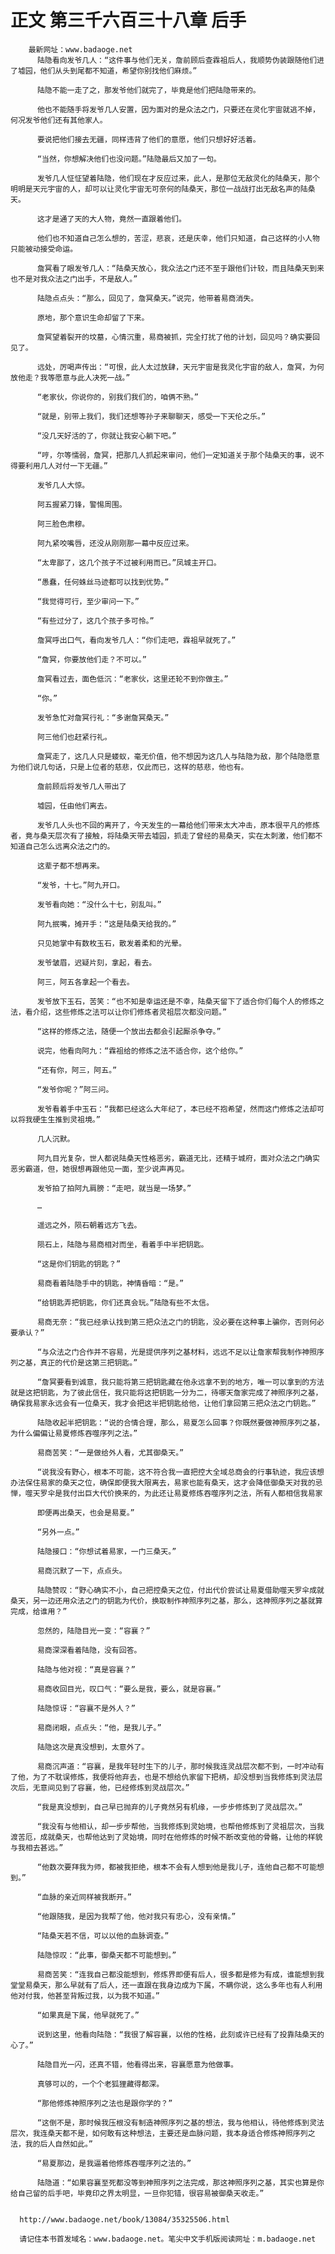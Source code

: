 # 正文 第三千六百三十八章 后手
        最新网址：www.badaoge.net
          陆隐看向发爷几人：“这件事与他们无关，詹前顾后查霖祖后人，我顺势伪装跟随他们进了墟园，他们从头到尾都不知道，希望你别找他们麻烦。”
      
          陆隐不能一走了之，那发爷他们就完了，毕竟是他们把陆隐带来的。
      
          他也不能随手将发爷几人安置，因为面对的是众法之门，只要还在灵化宇宙就逃不掉，何况发爷他们还有其他家人。
      
          要说把他们接去无疆，同样违背了他们的意愿，他们只想好好活着。
      
          “当然，你想解决他们也没问题。”陆隐最后又加了一句。
      
          发爷几人怔怔望着陆隐，他们现在才反应过来，此人，是那位无敌灵化的陆桑天，那个明明是天元宇宙的人，却可以让灵化宇宙无可奈何的陆桑天，那位一战战打出无敌名声的陆桑天。
      
          这才是通了天的大人物，竟然一直跟着他们。
      
          他们也不知道自己怎么想的，苦涩，悲哀，还是庆幸，他们只知道，自己这样的小人物只能被动接受命运。
      
          詹冥看了眼发爷几人：“陆桑天放心，我众法之门还不至于跟他们计较，而且陆桑天到来也不是对我众法之门出手，不是敌人。”
      
          陆隐点点头：“那么，回见了，詹冥桑天。”说完，他带着易商消失。
      
          原地，那个意识生命却留了下来。
      
          詹冥望着裂开的坟墓，心情沉重，易商被抓，完全打扰了他的计划，回见吗？确实要回见了。
      
          远处，厉喝声传出：“可恨，此人太过放肆，天元宇宙是我灵化宇宙的敌人，詹冥，为何放他走？我等愿意与此人决死一战。”
      
          “老家伙，你说你的，别我们我们的，咱俩不熟。”
      
          “就是，别带上我们，我们还想等孙子来聊聊天，感受一下天伦之乐。”
      
          “没几天好活的了，你就让我安心躺下吧。”
      
          “哼，尔等懦弱，詹冥，把那几人抓起来审问，他们一定知道关于那个陆桑天的事，说不得要利用几人对付一下无疆。”
      
          发爷几人大惊。
      
          阿五握紧刀锋，警惕周围。
      
          阿三脸色肃穆。
      
          阿九紧咬嘴唇，还没从刚刚那一幕中反应过来。
      
          “太卑鄙了，这几个孩子不过被利用而已。”凤城主开口。
      
          “愚蠢，任何蛛丝马迹都可以找到优势。”
      
          “我觉得可行，至少审问一下。”
      
          “有些过分了，这几个孩子多可怜。”
      
          詹冥呼出口气，看向发爷几人：“你们走吧，霖祖早就死了。”
      
          “詹冥，你要放他们走？不可以。”
      
          詹冥看过去，面色低沉：“老家伙，这里还轮不到你做主。”
      
          “你。”
      
          发爷急忙对詹冥行礼：“多谢詹冥桑天。”
      
          阿三他们也赶紧行礼。
      
          詹冥走了，这几人只是蝼蚁，毫无价值，他不想因为这几人与陆隐为敌，那个陆隐愿意为他们说几句话，只是上位者的慈悲，仅此而已，这样的慈悲，他也有。
      
          詹前顾后将发爷几人带出了
      
          墟园，任由他们离去。
      
          发爷几人头也不回的离开了，今天发生的一幕给他们带来太大冲击，原本很平凡的修炼者，竟与桑天层次有了接触，将陆桑天带去墟园，抓走了曾经的易桑天，实在太刺激，他们都不知道自己怎么远离众法之门的。
      
          这辈子都不想再来。
      
          “发爷，十七。”阿九开口。
      
          发爷看向她：“没什么十七，别乱叫。”
      
          阿九抿嘴，摊开手：“这是陆桑天给我的。”
      
          只见她掌中有数枚玉石，散发着柔和的光晕。
      
          发爷皱眉，迟疑片刻，拿起，看去。
      
          阿三，阿五各拿起一个看去。
      
          发爷放下玉石，苦笑：“也不知是幸运还是不幸，陆桑天留下了适合你们每个人的修炼之法，看介绍，这些修炼之法可以让你们修炼者灵祖层次都没问题。”
      
          “这样的修炼之法，随便一个放出去都会引起厮杀争夺。”
      
          说完，他看向阿九：“霖祖给的修炼之法不适合你，这个给你。”
      
          “还有你，阿三，阿五。”
      
          “发爷你呢？”阿三问。
      
          发爷看着手中玉石：“我都已经这么大年纪了，本已经不抱希望，然而这门修炼之法却可以将我硬生生推到灵祖境。”
      
          几人沉默。
      
          阿九目光复杂，世人都说陆桑天性格恶劣，霸道无比，还精于城府，面对众法之门确实恶劣霸道，但，她很想再跟他见一面，至少说声再见。
      
          发爷拍了拍阿九肩膀：“走吧，就当是一场梦。”
      
          …
      
          遥远之外，陨石朝着远方飞去。
      
          陨石上，陆隐与易商相对而坐，看着手中半把钥匙。
      
          “这是你们钥匙的钥匙？”
      
          易商看着陆隐手中的钥匙，神情昏暗：“是。”
      
          “给钥匙弄把钥匙，你们还真会玩。”陆隐有些不太信。
      
          易商无奈：“我已经承认找到第三把众法之门的钥匙，没必要在这种事上骗你，否则何必要承认？”
      
          “与众法之门合作并不容易，光是提供序列之基材料，远远不足以让詹家帮我制作神照序列之基，真正的代价是这第三把钥匙。”
      
          “詹冥要看到诚意，我只能将第三把钥匙藏在他永远拿不到的地方，唯一可以拿到的方法就是这把钥匙，为了彼此信任，我只能将这把钥匙一分为二，待哪天詹家完成了神照序列之基，确保我易家永远会有一位桑天，我才会把这半把钥匙给他，让他们拿回第三把众法之门钥匙。”
      
          陆隐收起半把钥匙：“说的合情合理，那么，易夏怎么回事？你既然要做神照序列之基，为什么偏偏让易夏修炼吞噬序列之法。”
      
          易商苦笑：“一是做给外人看，尤其御桑天。”
      
          “说我没有野心，根本不可能，这不符合我一直把控大全域总商会的行事轨迹，我应该想办法保住易家的桑天之位，确保即便我大限离去，易家也能有桑天，这才会降低御桑天对我的忌惮，噬天罗伞是我付出巨大代价换来的，为此还让易夏修炼吞噬序列之法，所有人都相信我易家
      
          即便再出桑天，也会是易夏。”
      
          “另外一点。”
      
          陆隐接口：“你想试着易家，一门三桑天。”
      
          易商沉默了一下，点点头。
      
          陆隐赞叹：“野心确实不小，自己把控桑天之位，付出代价尝试让易夏借助噬天罗伞成就桑天，另一边还用众法之门的钥匙为代价，换取制作神照序列之基，那么，这神照序列之基就算完成，给谁用？”
      
          忽然的，陆隐目光一变：“容襄？”
      
          易商深深看着陆隐，没有回答。
      
          陆隐与他对视：“真是容襄？”
      
          易商收回目光，叹口气：“要么是我，要么，就是容襄。”
      
          陆隐惊讶：“容襄不是外人？”
      
          易商闭眼，点点头：“他，是我儿子。”
      
          陆隐这次是真没想到，太意外了。
      
          易商沉声道：“容襄，是我年轻时生下的儿子，那时候我连灵战层次都不到，一时冲动有了他，为了不耽误修炼，我便将他弃去，也是不想给仇家留下把柄，却没想到当我修炼到灵法层次后，无意间见到了容襄，他，已经修炼到灵战层次。”
      
          “我是真没想到，自己早已抛弃的儿子竟然另有机缘，一步步修炼到了灵战层次。”
      
          “我没有与他相认，却一步步帮他，当我修炼到灵始境，也帮他修炼到了灵祖层次，当我渡苦厄，成就桑天，也帮他达到了灵始境，同时在他修炼的时候不断改变他的骨骼，让他的样貌与我相去甚远。”
      
          “他数次要拜我为师，都被我拒绝，根本不会有人想到他是我儿子，连他自己都不可能想到。”
      
          “血脉的亲近同样被我断开。”
      
          “他跟随我，是因为我帮了他，他对我只有忠心，没有亲情。”
      
          “陆桑天若不信，可以以他的血脉调查。”
      
          陆隐惊叹：“此事，御桑天都不可能想到。”
      
          易商苦笑：“连我自己都没能想到，修炼界即便有后人，很多都是修为有成，谁能想到我堂堂易桑天，那么早就有了后人，还一直跟在我身边成为下属，不瞒你说，这么多年也有人利用他对付我，他甚至背叛过我，以为我不知道。”
      
          “如果真是下属，他早就死了。”
      
          说到这里，他看向陆隐：“我很了解容襄，以他的性格，此刻或许已经有了投靠陆桑天的心了。”
      
          陆隐目光一闪，还真不错，他看得出来，容襄愿意为他做事。
      
          真够可以的，一个个老狐狸藏得都深。
      
          “那他修炼神照序列之法也是跟你学的？”
      
          “这倒不是，那时候我压根没有制造神照序列之基的想法，我与他相认，待他修炼到灵法层次，我连桑天都不是，如何敢有这种想法，主要还是血脉问题，我本身适合修炼神照序列之法，我的后人自然如此。”
      
          “易夏那边，是我逼着他修炼吞噬序列之法的。”
      
          陆隐道：“如果容襄至死都没等到神照序列之法完成，那这神照序列之基，其实也算是你给自己留的后手吧，毕竟印之界太明显，一旦你犯错，很容易被御桑天收走。”
      
      
      http://www.badaoge.net/book/13084/35325506.html
      
      请记住本书首发域名：www.badaoge.net。笔尖中文手机版阅读网址：m.badaoge.net